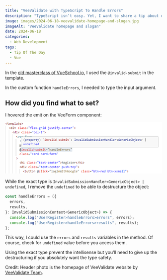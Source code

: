 ```yaml
---
title: "VeeValidate with TypeScript To Handle Errors"
description: "TypeScript isn’t easy. Yet, I want to share a tip about using library and TypeScript."
image: images/2024-06-18-veevalidate-homepage-and-slogan.jpg
imageAlt: "VeeValidate homepage and slogan"
date: 2024-06-18
categories:
  - Web Development
tags:
  - Tip Of The Day
  - Vue
---
```


In the [old masterclass of VueSchool.io](https://vueschool.io/courses/the-vuejs-3-options-api-master-class), I used the `@invalid-submit` in the template.

In the custom function `handleErrors`, I needed to type the input argument.

## How did you find what to set?

I hovered the emit on the VeeForm component:

![Code example with tooltip](images/code-example-with-tooltip.png)

While the exact type is `InvalidSubmissionHandler<GenericObject> | undefined`, I remove the `undefined` to be able to destructure the object:

```ts
const handleErrors = ({
  errors,
  results,
}: InvalidSubmissionContext<GenericObject>) => {
  console.log("UserRegister>handleErrors>errors", errors);
  console.log("UserRegister>handleErrors>results", results);
};
```

This way, I could use the `errors` and `results` variables in the method. Of course, check for `undefined` value before you access them.

Using the exact type prevent the intellisense but you’ll need to give up the destructuring if you absolutely want the type safety.

Credit: Header photo is the homepage of VeeValidate website by [VeeValidate Team](https://vee-validate.logaretm.com/v4/).
